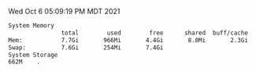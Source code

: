 Wed Oct  6 05:09:19 PM MDT 2021
```bash
System Memory
               total        used        free      shared  buff/cache   available
Mem:           7.7Gi       966Mi       4.4Gi       8.0Mi       2.3Gi       6.4Gi
Swap:          7.6Gi       254Mi       7.4Gi
System Storage
662M	.
```
